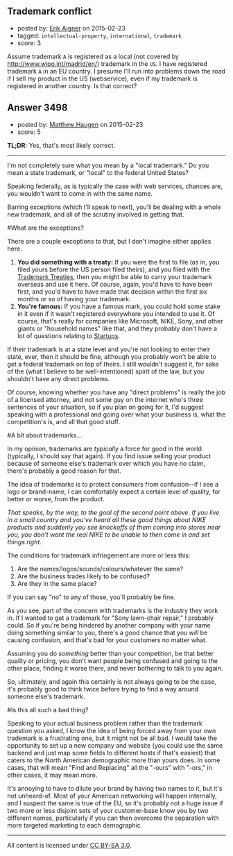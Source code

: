 ## Trademark conflict

- posted by: [Erik Aigner](https://stackexchange.com/users/63397/erik-aigner) on 2015-02-23
- tagged: `intellectual-property`, `international`, `trademark`
- score: 3

Assume trademark `A` is registered as a local (not covered by http://www.wipo.int/madrid/en/) trademark in the `US`. I have registered trademark `A` in an EU country. I presume I'll run into problems down the road if I sell my product in the US (webservice), even if my trademark is registered in another country. Is that correct?


## Answer 3498

- posted by: [Matthew Haugen](https://stackexchange.com/users/1325646/matthew-haugen) on 2015-02-23
- score: 5

**TL;DR:** Yes, that's most likely correct.

<hr />

I'm not completely sure what you mean by a "local trademark." Do you mean a state trademark, or "local" to the federal United States?

Speaking federally, as is typically the case with web services, chances are, you wouldn't want to come in with the same name.

Barring exceptions (which I'll speak to next), you'll be dealing with a whole new trademark, and all of the scrutiny involved in getting that.

#What are the exceptions?

There are a couple exceptions to that, but I don't imagine either applies here.

1. **You did something with a treaty:** If you were the first to file (as in, you filed yours before the US person filed theirs), and you filed with the [Trademark Treaties](http://www.wipo.int/trademarks/en/treaties.html), then you might be able to carry your trademark overseas and use it here. Of course, again, you'd have to have been first, and you'd have to have made that decision within the first six months or so of having your trademark.
2. **You're famous:** If you have a famous mark, you could hold some stake in it even if it wasn't registered everywhere you intended to use it. Of course, that's really for companies like Microsoft, NIKE, Sony, and other giants or "household names" like that, and they probably don't have a lot of questions relating to [Startups](http://startups.stackexchange.com).

If their trademark is at a state level and you're not looking to enter their state, ever, then it should be fine, although you probably won't be able to get a federal trademark on top of theirs. I still wouldn't suggest it, for sake of the (what I believe to be well-intentioned) spirit of the law, but you shouldn't have any direct problems.

Of course, knowing whether you have any "direct problems" is really the job of a licensed attorney, and not some guy on the internet who's three sentences of your situation, so if you plan on going for it, I'd suggest speaking with a professional and going over what your business is, what the competition's is, and all that good stuff.

#A bit about trademarks...

In my opinion, trademarks are *typically* a force for good in the world (typically, I should say that again). If you find issue selling your product because of someone else's trademark over which you have no claim, there's probably a good reason for that.

The idea of trademarks is to protect consumers from confusion--if I see a logo or brand-name, I can comfortably expect a certain level of quality, for better or worse, from the product.

*That speaks, by the way, to the goal of the second point above. If you live in a small country and you've heard all these good things about NIKE products and suddenly you see knockoffs of them coming into stores near you, you don't want the real NIKE to be unable to then come in and set things right.*

The conditions for trademark infringement are more or less this:

1. Are the names/logos/sounds/colours/whatever the same?
2. Are the business trades likely to be confused?
3. Are they in the same place?

If you can say "no" to any of those, you'll probably be fine.

As you see, part of the concern with trademarks is the industry they work in. If I wanted to get a trademark for "Sony lawn-chair repair," I probably could. So if you're being hindered by another company with your name doing something similar to you, there's a good chance that you *will* be causing confusion, and that's bad for your customers no matter what.

Assuming you do *something* better than your competition, be that better quality or pricing, you don't want people being confused and going to the other place, finding it worse there, and never bothering to talk to you again.

So, ultimately, and again this certainly is not always going to be the case, it's probably good to think twice before trying to find a way around someone else's trademark.

#Is this all such a bad thing?

Speaking to your actual business problem rather than the trademark question you asked, I know the idea of being forced away from your own trademark is a frustrating one, but it might not be all bad. I would take the opportunity to set up a new company and website (you could use the same backend and just map some fields to different hosts if that's easiest) that caters to the North American demographic more than yours does. In some cases, that will mean "Find and Replacing" all the "-ours" with "-ors," in other cases, it may mean more.

It's annoying to have to dilute your brand by having two names to it, but it's not unheard-of. Most of your American networking will happen internally, and I suspect the same is true of the EU, so it's probably not a huge issue if two more or less disjoint sets of your customer-base know you by two different names, particularly if you can then overcome the separation with more targeted marketing to each demographic.



---

All content is licensed under [CC BY-SA 3.0](https://creativecommons.org/licenses/by-sa/3.0/).
